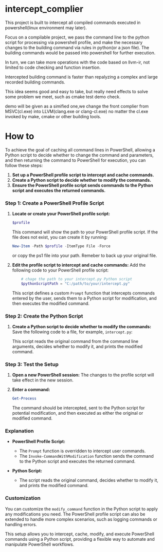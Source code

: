 # intercept_complier
This project is built to intercept all compiled commands executed in powershell(linux environment may later).

Focus on a compilable project, we pass the command line to the python script for processing via powershell profile, and make the necessary changes to the building command via rules in python(or a json file). The building commands would be passed into powershell for further execution.

In turn, we can take more operations with the code based on llvm-ir, not limited to code checking and function insertion.

Intercepted building command is faster than repalyzing a complex and large recorded building commands.

This idea seems good and easy to take, but really need effects to solve some problem we meet, such as cmake test demo check.

demo will be given as a simified one,we change the front complier from MSVC(cl.exe) into LLVM(clang.exe or clang-cl.exe) no matter the cl.exe invoked by make, cmake or other building tools.

# How to 
To achieve the goal of caching all command lines in PowerShell, allowing a Python script to decide whether to change the command and parameters, and then returning the command to PowerShell for execution, you can follow these steps:

1. **Set up a PowerShell profile script to intercept and cache commands.**
2. **Create a Python script to decide whether to modify the commands.**
3. **Ensure the PowerShell profile script sends commands to the Python script and executes the returned commands.**

### Step 1: Create a PowerShell Profile Script

1. **Locate or create your PowerShell profile script:**
   ```powershell
   $profile
   ```

   This command will show the path to your PowerShell profile script. If the file does not exist, you can create it by running:
   ```powershell
   New-Item -Path $profile -ItemType File -Force
   ```
    or copy the ps1 file into your path. Remeber to back up your original file.

2. **Edit the profile script to intercept and cache commands:**
   Add the following code to your PowerShell profile script:

   ```powershell
       # chage the path to your intercept.py Python script
       $pythonScriptPath = "C:/path/to/your/intercept.py"
   ```

   This script defines a custom `Prompt` function that intercepts commands entered by the user, sends them to a Python script for modification, and then executes the modified command.

### Step 2: Create the Python Script

1. **Create a Python script to decide whether to modify the commands:**
   Save the following code to a file, for example, `intercept.py`:

   This script reads the original command from the command line arguments, decides whether to modify it, and prints the modified command.

### Step 3: Test the Setup

1. **Open a new PowerShell session:**
   The changes to the profile script will take effect in the new session.

2. **Enter a command:**
   ```powershell
   Get-Process
   ```

   The command should be intercepted, sent to the Python script for potential modification, and then executed as either the original or modified command.

### Explanation

- **PowerShell Profile Script:**
  - The `Prompt` function is overridden to intercept user commands.
  - The `Invoke-CommandWithModification` function sends the command to the Python script and executes the returned command.

- **Python Script:**
  - The script reads the original command, decides whether to modify it, and prints the modified command.

### Customization

You can customize the `modify_command` function in the Python script to apply any modifications you need. The PowerShell profile script can also be extended to handle more complex scenarios, such as logging commands or handling errors.

This setup allows you to intercept, cache, modify, and execute PowerShell commands using a Python script, providing a flexible way to automate and manipulate PowerShell workflows.